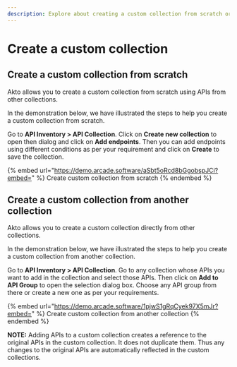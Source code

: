 ```yaml
---
description: Explore about creating a custom collection from scratch or using another collection.
---
```


# Create a custom collection

## Create a custom collection from scratch

Akto allows you to create a custom collection from scratch using APIs from other collections.

In the demonstration below, we have illustrated the steps to help you create a custom collection from scratch.

Go to **API Inventory > API Collection**. Click on **Create new collection** to open then dialog and click on **Add endpoints**. Then you can add endpoints using different conditions as per your requirement and click on **Create** to save the collection.

{% embed url="https://demo.arcade.software/aSbt5oRcd8bGgobspJCi?embed=" %}
Create custom collection from scratch
{% endembed %}

## Create a custom collection from another collection

Akto allows you to create a custom collection directly from other collections.

In the demonstration below, we have illustrated the steps to help you create a custom collection from another collection.

Go to **API Inventory > API Collection**. Go to any collection whose APIs you want to add in the collection and select those APIs. Then click on **Add to API Group** to open the selection dialog box. Choose any API group from there or create a new one as per your requirements.

{% embed url="https://demo.arcade.software/1pjwS1gRqCyek97X5mJr?embed=" %}
Create custom collection from another collection
{% endembed %}

**NOTE:** Adding APIs to a custom collection creates a reference to the original APIs in the custom collection. It does not duplicate them. Thus any changes to the original APIs are automatically reflected in the custom collections.